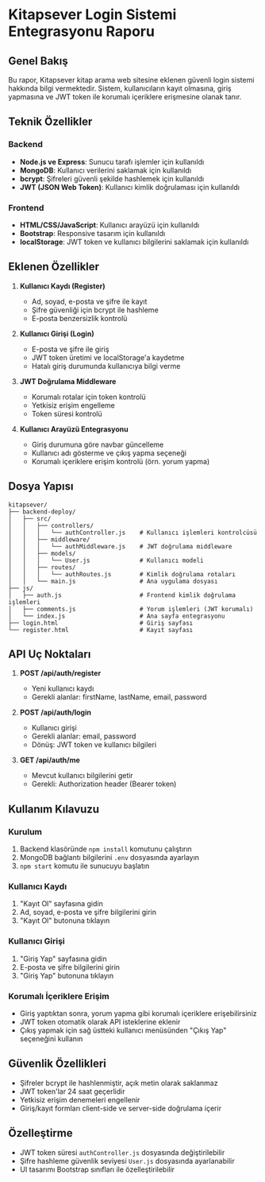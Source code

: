 # Kitapsever Login Sistemi Entegrasyonu Raporu

## Genel Bakış
Bu rapor, Kitapsever kitap arama web sitesine eklenen güvenli login sistemi hakkında bilgi vermektedir. Sistem, kullanıcıların kayıt olmasına, giriş yapmasına ve JWT token ile korumalı içeriklere erişmesine olanak tanır.

## Teknik Özellikler

### Backend
- **Node.js ve Express**: Sunucu tarafı işlemler için kullanıldı
- **MongoDB**: Kullanıcı verilerini saklamak için kullanıldı
- **bcrypt**: Şifreleri güvenli şekilde hashlemek için kullanıldı
- **JWT (JSON Web Token)**: Kullanıcı kimlik doğrulaması için kullanıldı

### Frontend
- **HTML/CSS/JavaScript**: Kullanıcı arayüzü için kullanıldı
- **Bootstrap**: Responsive tasarım için kullanıldı
- **localStorage**: JWT token ve kullanıcı bilgilerini saklamak için kullanıldı

## Eklenen Özellikler

1. **Kullanıcı Kaydı (Register)**
   - Ad, soyad, e-posta ve şifre ile kayıt
   - Şifre güvenliği için bcrypt ile hashleme
   - E-posta benzersizlik kontrolü

2. **Kullanıcı Girişi (Login)**
   - E-posta ve şifre ile giriş
   - JWT token üretimi ve localStorage'a kaydetme
   - Hatalı giriş durumunda kullanıcıya bilgi verme

3. **JWT Doğrulama Middleware**
   - Korumalı rotalar için token kontrolü
   - Yetkisiz erişim engelleme
   - Token süresi kontrolü

4. **Kullanıcı Arayüzü Entegrasyonu**
   - Giriş durumuna göre navbar güncelleme
   - Kullanıcı adı gösterme ve çıkış yapma seçeneği
   - Korumalı içeriklere erişim kontrolü (örn. yorum yapma)

## Dosya Yapısı

```
kitapsever/
├── backend-deploy/
│   ├── src/
│   │   ├── controllers/
│   │   │   └── authController.js    # Kullanıcı işlemleri kontrolcüsü
│   │   ├── middleware/
│   │   │   └── authMiddleware.js    # JWT doğrulama middleware
│   │   ├── models/
│   │   │   └── User.js              # Kullanıcı modeli
│   │   ├── routes/
│   │   │   └── authRoutes.js        # Kimlik doğrulama rotaları
│   │   └── main.js                  # Ana uygulama dosyası
├── js/
│   ├── auth.js                      # Frontend kimlik doğrulama işlemleri
│   ├── comments.js                  # Yorum işlemleri (JWT korumalı)
│   └── index.js                     # Ana sayfa entegrasyonu
├── login.html                       # Giriş sayfası
└── register.html                    # Kayıt sayfası
```

## API Uç Noktaları

1. **POST /api/auth/register**
   - Yeni kullanıcı kaydı
   - Gerekli alanlar: firstName, lastName, email, password

2. **POST /api/auth/login**
   - Kullanıcı girişi
   - Gerekli alanlar: email, password
   - Dönüş: JWT token ve kullanıcı bilgileri

3. **GET /api/auth/me**
   - Mevcut kullanıcı bilgilerini getir
   - Gerekli: Authorization header (Bearer token)

## Kullanım Kılavuzu

### Kurulum
1. Backend klasöründe `npm install` komutunu çalıştırın
2. MongoDB bağlantı bilgilerini `.env` dosyasında ayarlayın
3. `npm start` komutu ile sunucuyu başlatın

### Kullanıcı Kaydı
1. "Kayıt Ol" sayfasına gidin
2. Ad, soyad, e-posta ve şifre bilgilerini girin
3. "Kayıt Ol" butonuna tıklayın

### Kullanıcı Girişi
1. "Giriş Yap" sayfasına gidin
2. E-posta ve şifre bilgilerini girin
3. "Giriş Yap" butonuna tıklayın

### Korumalı İçeriklere Erişim
- Giriş yaptıktan sonra, yorum yapma gibi korumalı içeriklere erişebilirsiniz
- JWT token otomatik olarak API isteklerine eklenir
- Çıkış yapmak için sağ üstteki kullanıcı menüsünden "Çıkış Yap" seçeneğini kullanın

## Güvenlik Özellikleri
- Şifreler bcrypt ile hashlenmiştir, açık metin olarak saklanmaz
- JWT token'lar 24 saat geçerlidir
- Yetkisiz erişim denemeleri engellenir
- Giriş/kayıt formları client-side ve server-side doğrulama içerir

## Özelleştirme
- JWT token süresi `authController.js` dosyasında değiştirilebilir
- Şifre hashleme güvenlik seviyesi `User.js` dosyasında ayarlanabilir
- UI tasarımı Bootstrap sınıfları ile özelleştirilebilir
